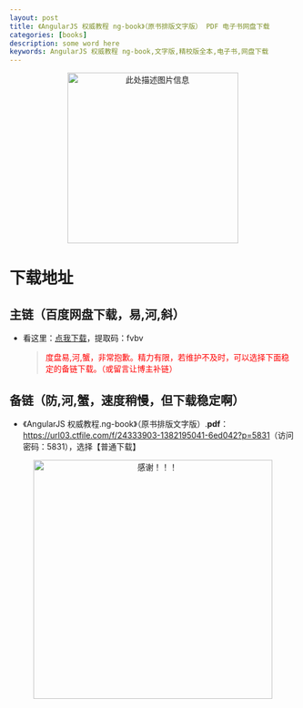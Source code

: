 ```yaml
---
layout: post
title: 《AngularJS 权威教程 ng-book》（原书排版文字版） PDF 电子书网盘下载
categories: [books]
description: some word here
keywords: AngularJS 权威教程 ng-book,文字版,精校版全本,电子书,网盘下载
---
```


<div align="center"><img src="https://pic.imgdb.cn/item/670643f9d29ded1a8c87cc05.png" alt="此处描述图片信息" width="300px" height="auto"></div>

# 下载地址

## 主链（百度网盘下载，易,河,斜）

- 看这里：[点我下载](https://pan.baidu.com/s/1iMXUbSbtZQZjDcqDmnWUyw?pwd=fvbv)，提取码：fvbv

  > <p style="color:red" >度盘易,河,蟹，非常抱歉。精力有限，若维护不及时，可以选择下面稳定的备链下载。（或留言让博主补链）</p>

## 备链（防,河,蟹，速度稍慢，但下载稳定啊）

- 《AngularJS 权威教程.ng-book》（原书排版文字版）.**pdf**：<https://url03.ctfile.com/f/24333903-1382195041-6ed042?p=5831>（访问密码：5831），选择【普通下载】

<div align="center"><img src="https://pic.imgdb.cn/item/6707df6bd29ded1a8ce37031.gif" alt="感谢！！！" width="420px" height="auto"/></div>
